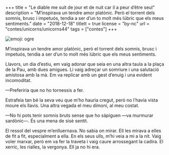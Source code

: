 +++
title = "Le diable me suit de jour et de nuit car il a peur d’être seul"
description = "M’inspirava un tendre amor platònic. Però el torrent dels somnis, brusc i impetuós, tendia a ser d’un to molt més lúbric que els meus sentiments."
date = "2018-12-18"
titleIt = true
license = "by-nc"
url = "contes/unicorns/unicorns44"
tags = ["contes"]
+++

<img class="emoji" alt="emoji: ogre" src="/contes/unicorns/twemoji/1f479.svg">

M’inspirava un tendre amor platònic, però el torrent dels somnis, brusc i impetuós, tendia a ser d’un to molt més lúbric que els meus sentiments.

Llavors, un dia d’estiu, em vaig adonar que seia en una altra taula a la plaça de la Pau, amb dues amigues. Li vaig adreçar un somriure i una salutació amistosa amb la mà. Em va replicar amb un gest d’enuig i una evident incomoditat.

—Preferiria que no ho tornessis a fer.

Estrafeia tan bé la seva veu que m’ho hauria cregut, però no l’havia vista moure els llavis. Una altra vegada el meu dimoni, al meu costat.

—No hi pots tenir somnis bruts sense que ho sàpiguen —va murmurar sardònic—. És una mena de sisè sentit.

El ressol del vespre m’enlluernava. No sabia on mirar. Ell les mirava a elles de fit a fit, especialment a ella. En els seus ulls, m’hi veia a mi a la nit. Vaig voler marxar, però em va fer la traveta i vaig caure arrossegant la cadira. El xerric, les rialles, la vergonya. Ell ja no hi era.
